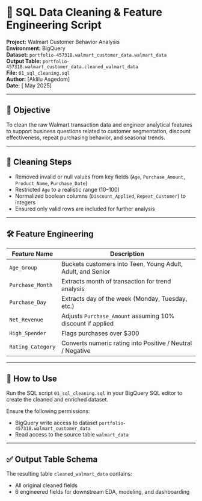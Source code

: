 
# 📄 SQL Data Cleaning & Feature Engineering Script

**Project:** Walmart Customer Behavior Analysis  
**Environment:** BigQuery  
**Dataset:** `portfolio-457318.walmart_customer_data.walmart_data`  
**Output Table:** `portfolio-457318.walmart_customer_data.cleaned_walmart_data`  
**File:** `01_sql_cleaning.sql`  
**Author:** [Aklilu Asgedom]  
**Date:** [ May 2025]

---

## 🎯 Objective

To clean the raw Walmart transaction data and engineer analytical features to support business questions related to customer segmentation, discount effectiveness, repeat purchasing behavior, and seasonal trends.

---

## 🧼 Cleaning Steps

- Removed invalid or null values from key fields (`Age`, `Purchase_Amount`, `Product_Name`, `Purchase_Date`)
- Restricted `Age` to a realistic range (10–100)
- Normalized boolean columns (`Discount_Applied`, `Repeat_Customer`) to integers
- Ensured only valid rows are included for further analysis

---

## 🛠️ Feature Engineering

| Feature Name       | Description |
|--------------------|-------------|
| `Age_Group`        | Buckets customers into Teen, Young Adult, Adult, and Senior |
| `Purchase_Month`   | Extracts month of transaction for trend analysis |
| `Purchase_Day`     | Extracts day of the week (Monday, Tuesday, etc.) |
| `Net_Revenue`      | Adjusts `Purchase_Amount` assuming 10% discount if applied |
| `High_Spender`     | Flags purchases over $300 |
| `Rating_Category`  | Converts numeric rating into Positive / Neutral / Negative |

---

## 📁 How to Use

Run the SQL script `01_sql_cleaning.sql` in your BigQuery SQL editor to create the cleaned and enriched dataset.

Ensure the following permissions:
- BigQuery write access to dataset `portfolio-457318.walmart_customer_data`
- Read access to the source table `walmart_data`

---

## ✅ Output Table Schema

The resulting table `cleaned_walmart_data` contains:
- All original cleaned fields
- 6 engineered fields for downstream EDA, modeling, and dashboarding

